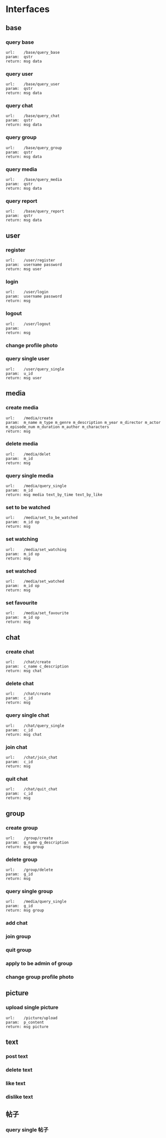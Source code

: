 # Interfaces
## base
### query base
```
url:    /base/query_base
param:  qstr
return: msg data
```
### query user
```
url:    /base/query_user
param:  qstr
return: msg data
```
### query chat
```
url:    /base/query_chat
param:  qstr
return: msg data
```
### query group
```
url:    /base/query_group
param:  qstr
return: msg data
```
### query media
```
url:    /base/query_media
param:  qstr
return: msg data
```
### query report
```
url:    /base/query_report
param:  qstr
return: msg data
```
## user
### register
```
url:    /user/register
param:  username password
return: msg user
```
### login
```
url:    /user/login
param:  username password
return: msg
```
### logout
```
url:    /user/logout
param:  
return: msg
```
### change profile photo

### query single user
```
url:    /user/query_single
param:  u_id
return: msg user
```
## media
### create media
```
url:    /media/create
param:  m_name m_type m_genre m_description m_year m_director m_actor m_episode_num m_duration m_author m_characters 
return: msg
```
### delete media
```
url:    /media/delet
param:  m_id
return: msg
```
### query single media
```
url:    /media/query_single
param:  m_id
return: msg media text_by_time text_by_like
```
### set to be watched
```
url:    /media/set_to_be_watched
param:  m_id op
return: msg
```
### set watching
```
url:    /media/set_watching
param:  m_id op
return: msg
```
### set watched
```
url:    /media/set_watched
param:  m_id op
return: msg
```
### set favourite
```
url:    /media/set_favourite
param:  m_id op
return: msg
```
## chat
### create chat
```
url:    /chat/create
param:  c_name c_description
return: msg chat
```
### delete chat
```
url:    /chat/create
param:  c_id
return: msg
```
### query single chat
```
url:    /chat/query_single
param:  c_id
return: msg chat
```
### join chat
```
url:    /chat/join_chat
param:  c_id
return: msg
```
### quit chat
```
url:    /chat/quit_chat
param:  c_id
return: msg
```
## group
### create group
```
url:    /group/create
param:  g_name g_description
return: msg group
```
### delete group
```
url:    /group/delete
param:  g_id
return: msg
```
### query single group
```
url:    /media/query_single
param:  g_id
return: msg group
```
### add chat

### join group

### quit group

### apply to be admin of group

### change group profile photo

## picture
### upload single picture
```
url:    /picture/upload
param:  p_content
return: msg picture
```
## text
### post text

### delete text

### like text

### dislike text

## 帖子
### query single 帖子
